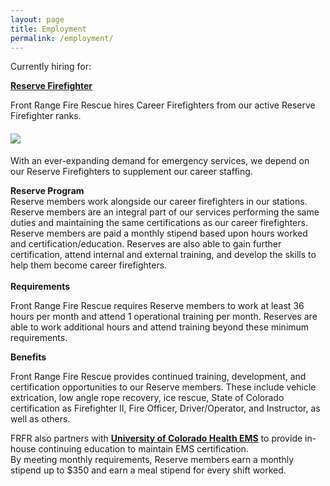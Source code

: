 ```yaml
---
layout: page
title: Employment
permalink: /employment/
---
```


Currently hiring for:

[**Reserve Firefighter**](/employment/reserve)

Front Range Fire Rescue hires Career Firefighters from our active Reserve Firefighter ranks.

#### ![](/uploads/img-8930.jpg)

With an ever-expanding demand for emergency services, we depend on our Reserve Firefighters to supplement our career staffing.

<div><strong>Reserve Program</strong></div>

<div>Reserve members work alongside our career firefighters in our stations. Reserve members are an integral part of our services performing the same duties and maintaining the same certifications as our career firefighters. Reserve members are paid a monthly stipend based upon hours worked and certification/education. Reserves are also able to gain further certification, attend internal and external training, and develop the skills to help them become career firefighters.</div>

<div>&nbsp;</div>

<div><strong>Requirements</strong></div>

Front Range Fire Rescue requires Reserve members to work at least 36 hours per month and attend 1 operational training per month. Reserves are able to work additional hours and attend training beyond these minimum requirements.

<div><strong>Benefits</strong></div>

Front Range Fire Rescue provides continued training, development, and certification opportunities to our Reserve members. These include vehicle extrication, low angle rope recovery, ice rescue, State of Colorado certification as Firefighter II, Fire Officer, Driver/Operator, and Instructor, as well as others.

<div>FRFR also partners with <strong><a href="https://www.uchealth.org/services/emergency-care/northern-colorado-emergency-medical-services/">University of Colorado Health EMS</a></strong> to provide in-house continuing education to maintain EMS certification.</div>

<div>By meeting monthly requirements, Reserve members earn a monthly stipend up to $350 and earn a meal stipend for every shift worked.</div>